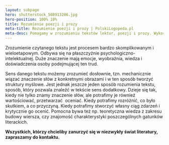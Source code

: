 ```yaml
---
layout: subpage
hero: shutterstock_508913206.jpg
hero-position: 100% 10%
title: Rozumienie poezji i prozy
meta-title: Rozumienie poezji i prozy | PolskiLogopeda.pl
meta-desc: Pomagamy w zrozumieniu tekstów lektur, poezji i prozy. Wykorzystujemy doświadczenie artystyczne w tłumaczeniu przekazu, uczymy jak pracować z tekstem oraz poprawnie go interpretować.
---
```


Zrozumienie czytanego tekstu jest procesem bardzo skomplikowanym i wieloetapowym. 
Odbywa się na płaszczyźnie psychologiczno-intelektualnej. 
Duże znaczenie mają emocje, wyobraźnia, wiedza i doświadczenia osoby podejmującej ten trud. 

Sens danego tekstu możemy zrozumieć dosłownie, tzn. mechanicznie wiązać znaczenie słów z&nbsp;konkretnymi 
obrazami i w ten sposób tworzyć struktury myślowe. 
Jest jednak jeszcze jeden sposób rozumienia tekstu, sposób, który pozwala znaleźć w tekście sens dodatkowy. 
Dzieje się tak, kiedy nie tylko znamy znaczenie słów, ale potrafimy je również wartościować, 
przetwarzać &nbsp;oceniać. Kiedy potrafimy rozróżnić, co było skutkiem, a co przyczyną. Kiedy potrafimy 
stworzyć własny ciąg zdarzeń i krytycznie go ocenić. Pomocna bywa też np. teoretyczna wiedza z zakresu 
budowy wiersza, czy znajomość charakterystyki poszczególnych gatunków literackich.

**Wszystkich, którzy chcieliby zanurzyć się w niezwykły świat literatury, zapraszamy do kontaktu.**
